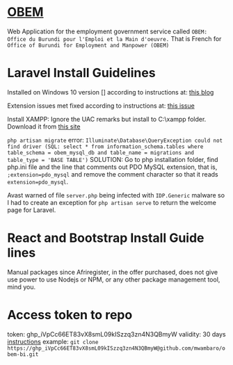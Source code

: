 # [OBEM](https://obem.bi)

Web Application for the employment government service called `OBEM: Office du Burundi pour l'Emploi et la Main d'oeuvre.`
That is French for `Office of Burundi for Employment and Manpower (OBEM)`

# Laravel Install Guidelines

Installed on Windows 10 version [] according to instructions at:
[this blog](https://cynoteck.com/blog-post/installing-laravel-8-on-windows-10-xampp/)

Extension issues met fixed according to instructions at:
[this issue](https://stackoverflow.com/questions/52734707/your-requirements-could-not-be-resolved-to-an-installable-set-of-packages-for-la)

Install XAMPP: Ignore the UAC remarks but install to C:\xampp folder.
Download it from [this site](https://downloadsapachefriends.global.ssl.fastly.net/8.1.6/xampp-windows-x64-8.1.6-0-VS16-installer.exe?from_af=true)

`php artisan migrate` error:
        `Illuminate\Database\QueryException
        could not find driver (SQL: select * from information_schema.tables where table_schema = obem_mysql_db and table_name = migrations and table_type = 'BASE TABLE')`
        SOLUTION: Go to php installation folder, find php.ini file and the line that comments out PDO MySQL extension,
                  that is, `;extension=pdo_mysql` and remove the comment character so that it reads `extension=pdo_mysql`.

Avast warned of file `server.php` being infected with `IDP.Generic` malware so I had to create an exception for 
`php artisan serve` to return the welcome page for Laravel.

# React and Bootstrap Install Guide lines

Manual packages since Afriregister, in the offer purchased, does not give use power to use Nodejs or NPM, or
any other package management tool, mind you.


# Access token to repo

token: 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
validity: 30 days
[instructions](https://stackoverflow.com/questions/42148841/github-clone-with-oauth-access-token)
example: `git clone https://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@github.com/mwambaro/obem-bi.git`